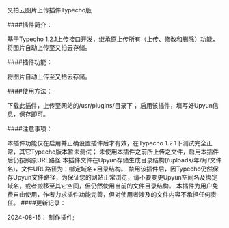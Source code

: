又拍云图片上传插件Typecho版

####插件简介：

基于Typecho 1.2.1上传接口开发，继承原上传所有（上传、修改和删除）功能，将图片自动上传至又拍云存储。

####插件功能：

将图片自动上传至又拍云存储。

####使用方法：

下载此插件，上传至网站的/usr/plugins/目录下；
启用该插件，填写好Upyun信息，保存即可。

####注意事项：

本插件功能仅在启用并正确设置插件后才有效，在Typecho 1.2.1下测试完全正常，其它Typecho版本暂未测试；
未使用本插件之前所上传之文件，启用本插件后仍按照原URL路径
本插件文件在Upyun存储生成目录结构(/uploads/年/月/文件名)，文件URL路径为：绑定域名+目录结构。
禁用该插件后，因Typecho仍然保存Upyun文件路径，为保证您的网站正常浏览，请不要变更Upyun空间名及绑定域名，或者搬移至其它空间，但仍然使用当前的文件目录结构。
本插件为用户免费自由使用，作者力求插件功能完善，但对使用者涉及的文件内容不承担任何责任。
####更新记录：

2024-08-15： 制作插件;
